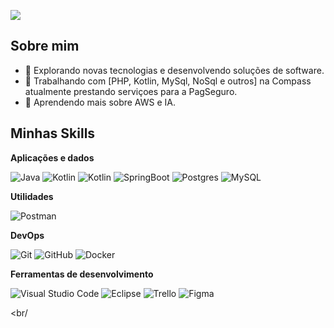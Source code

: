 ![](https://komarev.com/ghpvc/?username=ctl-lfarias&color=006bed)

## Sobre mim

- 🤔 Explorando novas tecnologias e desenvolvendo soluções de software.
- 💼 Trabalhando com [PHP, Kotlin, MySql, NoSql e outros] na Compass atualmente prestando serviçoes para a PagSeguro.
- 🌱 Aprendendo mais sobre AWS e IA.

## Minhas Skills

**Aplicações e dados**

![Java](https://img.shields.io/badge/-Java-333333?style=flat&logo=java&logoColor=007396)
![Kotlin](https://img.shields.io/badge/-Kotlin-333333?style=flat&logo=kotlin)
![Kotlin](https://img.shields.io/badge/-PHP-333333?style=flat&logo=PHP)
![SpringBoot](https://img.shields.io/badge/-SpringBoot-333333?style=flat&logo=Springboot)
![Postgres](https://img.shields.io/badge/-Postgres-333333?style=flat&logo=postgres)
![MySQL](https://img.shields.io/badge/-MySQL-333333?style=flat&logo=mysql)

**Utilidades**

![Postman](https://img.shields.io/badge/-Postman-333333?style=flat&logo=postman)

**DevOps**

![Git](https://img.shields.io/badge/-Git-333333?style=flat&logo=git)
![GitHub](https://img.shields.io/badge/-GitHub-333333?style=flat&logo=github)
![Docker](https://img.shields.io/badge/-Docker-333333?style=flat&logo=docker)

**Ferramentas de desenvolvimento**

![Visual Studio Code](https://img.shields.io/badge/-Visual%20Studio%20Code-333333?style=flat&logo=visual-studio-code&logoColor=007ACC)
![Eclipse](https://img.shields.io/badge/-Eclipse-333333?style=flat&logo=eclipse-ide&logoColor=2C2255)
![Trello](https://img.shields.io/badge/-Trello-333333?style=flat&logo=trello&logoColor=007ACC)
![Figma](https://img.shields.io/badge/-Figma-333333?style=flat&logo=figma&logoColor=007ACC)

<br/
